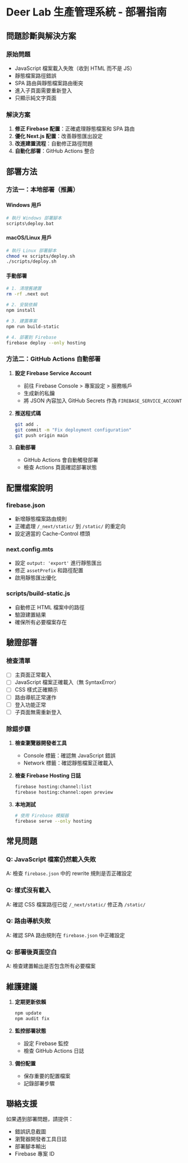 # Deer Lab 生產管理系統 - 部署指南

## 問題診斷與解決方案

### 原始問題
- JavaScript 檔案載入失敗（收到 HTML 而不是 JS）
- 靜態檔案路徑錯誤
- SPA 路由與靜態檔案路由衝突
- 進入子頁面需要重新登入
- 只顯示純文字頁面

### 解決方案
1. **修正 Firebase 配置**：正確處理靜態檔案和 SPA 路由
2. **優化 Next.js 配置**：改善靜態匯出設定
3. **改進建置流程**：自動修正路徑問題
4. **自動化部署**：GitHub Actions 整合

## 部署方法

### 方法一：本地部署（推薦）

#### Windows 用戶
```bash
# 執行 Windows 部署腳本
scripts\deploy.bat
```

#### macOS/Linux 用戶
```bash
# 執行 Linux 部署腳本
chmod +x scripts/deploy.sh
./scripts/deploy.sh
```

#### 手動部署
```bash
# 1. 清理舊建置
rm -rf .next out

# 2. 安裝依賴
npm install

# 3. 建置專案
npm run build-static

# 4. 部署到 Firebase
firebase deploy --only hosting
```

### 方法二：GitHub Actions 自動部署

1. **設定 Firebase Service Account**
   - 前往 Firebase Console > 專案設定 > 服務帳戶
   - 生成新的私鑰
   - 將 JSON 內容加入 GitHub Secrets 作為 `FIREBASE_SERVICE_ACCOUNT`

2. **推送程式碼**
   ```bash
   git add .
   git commit -m "Fix deployment configuration"
   git push origin main
   ```

3. **自動部署**
   - GitHub Actions 會自動觸發部署
   - 檢查 Actions 頁面確認部署狀態

## 配置檔案說明

### firebase.json
- 新增靜態檔案路由規則
- 正確處理 `/_next/static/` 到 `/static/` 的重定向
- 設定適當的 Cache-Control 標頭

### next.config.mts
- 設定 `output: 'export'` 進行靜態匯出
- 修正 `assetPrefix` 和路徑配置
- 啟用靜態匯出優化

### scripts/build-static.js
- 自動修正 HTML 檔案中的路徑
- 驗證建置結果
- 確保所有必要檔案存在

## 驗證部署

### 檢查清單
- [ ] 主頁面正常載入
- [ ] JavaScript 檔案正確載入（無 SyntaxError）
- [ ] CSS 樣式正確顯示
- [ ] 路由導航正常運作
- [ ] 登入功能正常
- [ ] 子頁面無需重新登入

### 除錯步驟
1. **檢查瀏覽器開發者工具**
   - Console 標籤：確認無 JavaScript 錯誤
   - Network 標籤：確認靜態檔案正確載入

2. **檢查 Firebase Hosting 日誌**
   ```bash
   firebase hosting:channel:list
   firebase hosting:channel:open preview
   ```

3. **本地測試**
   ```bash
   # 使用 Firebase 模擬器
   firebase serve --only hosting
   ```

## 常見問題

### Q: JavaScript 檔案仍然載入失敗
A: 檢查 `firebase.json` 中的 rewrite 規則是否正確設定

### Q: 樣式沒有載入
A: 確認 CSS 檔案路徑已從 `/_next/static/` 修正為 `/static/`

### Q: 路由導航失敗
A: 確認 SPA 路由規則在 `firebase.json` 中正確設定

### Q: 部署後頁面空白
A: 檢查建置輸出是否包含所有必要檔案

## 維護建議

1. **定期更新依賴**
   ```bash
   npm update
   npm audit fix
   ```

2. **監控部署狀態**
   - 設定 Firebase 監控
   - 檢查 GitHub Actions 日誌

3. **備份配置**
   - 保存重要的配置檔案
   - 記錄部署步驟

## 聯絡支援

如果遇到部署問題，請提供：
- 錯誤訊息截圖
- 瀏覽器開發者工具日誌
- 部署腳本輸出
- Firebase 專案 ID
